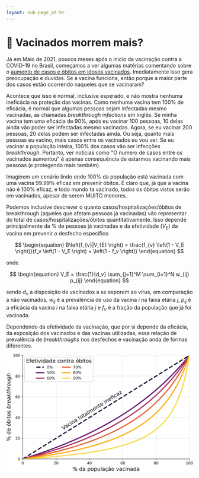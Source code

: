 ```yaml
---
layout: sub-page_pt-br
---
```


# :thinking: Vacinados morrem mais?

Já em Maio de 2021, poucos meses após o inicio da vacinação contra a COVID-19 no Brasil, começamos a ver algumas matérias comentando sobre o [aumento de casos e óbitos em idosos vacinados](https://www.correiobraziliense.com.br/cidades-df/2021/05/4925148-cresce-o-numero-de-casos-de-covid-19-entre-idosos-vacinados.html). Imediatamente isso gera preocupação e duvidas. Se a vacina funciona, então porque a maior parte dos casos estão ocorrendo naqueles que se vacinaram?

Acontece que isso é normal, inclusive esperado, e não mostra nenhuma ineficácia na proteção das vacinas. Como nenhuma vacina tem 100% de eficácia, é normal que algumas pessoas sejam infectadas mesmo vacinadas, as chamadas _breakthrough infections_ em inglês. Se minha vacina tem uma eficácia de 90%, após eu vacinar 100 pessoas, 10 delas ainda vão poder ser infectadas mesmo vacinadas. Agora, se eu vacinar 200 pessoas, 20 delas podem ser infectadas ainda. Ou seja, quanto mais pessoas eu vacino, mais casos entre os vacinados eu vou ver. Se eu vacinar a população inteira, 100% dos casos vão ser infecções _breakthrough_. Portanto, ver notícias como "O numero de casos entre os vacinados aumentou" é apenas consequência de estarmos vacinando mais pessoas (e protegendo mais também).

Imaginem um cenário lindo onde 100% da população está vacinada com uma vacina 99.99% eficaz em prevenir óbitos. É claro que, já que a vacina não é 100% eficaz, e todo mundo ta vacinado, todos os óbitos vistos serão em vacinados, apesar de serem MUITO menores.

Podemos inclusive descrever o quanto casos/hospitalizações/óbitos de breakthrough (aqueles que afetam pessoas já vacinadas) vão representar do total de casos/hospitalizações/óbitos quantitativamente. Isso depende principalmente da % de pessoas já vacinadas e da efetividade $\left( V_E \right)$ da vacina em prevenir o desfecho específico

$$
\begin{equation}
    B\left(f_{v}|V_{E} \right) = \frac{f_{v} \left(1 - V_E \right)}{f_v \left(1 - V_E \right) + \left(1 - f_v \right)}
\end{equation}
$$

onde

$$
\begin{equation}
    V_E = \frac{1}{d_v} \sum_{j=1}^M \sum_{i=1}^N w_{ij} p_{ij}
\end{equation}
$$

sendo $d_v$ a disposição de vacinados a se exporem ao vírus, em comparação a não vacinados, $w_{ij}$ é a prevalência de uso da vacina $i$ na faixa etária $j$, $p_{ij}$ é a eficácia da vacina $i$ na faixa etária $j$ e $f_v$ é a fração da população que já foi vacinada.

Dependendo da efetividade da vacinação, que por si depende da eficácia, da exposição dos vacinados e das vacinas utilizadas, essa relação de prevalência de _breakthroughs_ nos desfechos e vacinação anda de formas diferentes.

![breakthroug_infections](assets/img/fake_news/breakthrough_deaths.png)